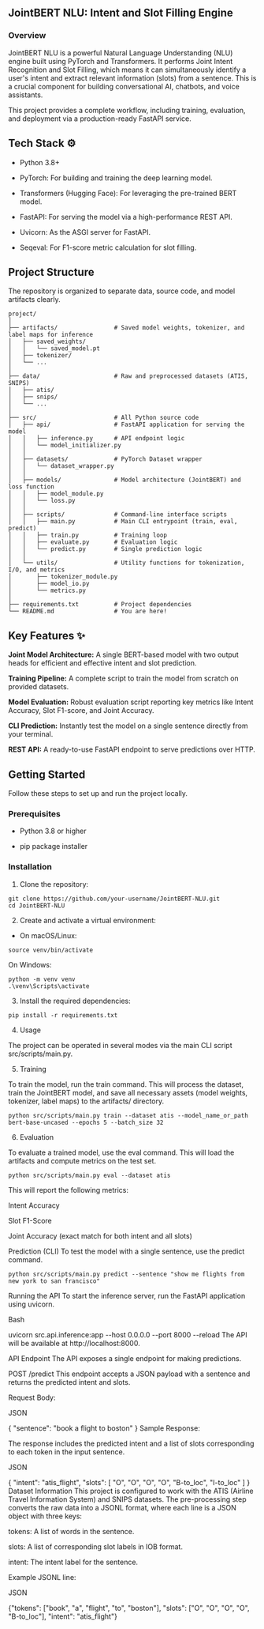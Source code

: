 ## JointBERT NLU: Intent and Slot Filling Engine
### Overview

JointBERT NLU is a powerful Natural Language Understanding (NLU) engine built using PyTorch and Transformers. It performs Joint Intent Recognition and Slot Filling, which means it can simultaneously identify a user's intent and extract relevant information (slots) from a sentence. This is a crucial component for building conversational AI, chatbots, and voice assistants.

This project provides a complete workflow, including training, evaluation, and deployment via a production-ready FastAPI service.


## Tech Stack ⚙️

- Python 3.8+

- PyTorch: For building and training the deep learning model.

- Transformers (Hugging Face): For leveraging the pre-trained BERT model.

- FastAPI: For serving the model via a high-performance REST API.

- Uvicorn: As the ASGI server for FastAPI.

- Seqeval: For F1-score metric calculation for slot filling.

## Project Structure
The repository is organized to separate data, source code, and model artifacts clearly.

```
project/
│
├── artifacts/                # Saved model weights, tokenizer, and label maps for inference
│   ├── saved_weights/
│   │   └── saved_model.pt
│   ├── tokenizer/
│   └── ...
│
├── data/                     # Raw and preprocessed datasets (ATIS, SNIPS)
│   ├── atis/
│   ├── snips/
│   └── ...
│
├── src/                      # All Python source code
│   ├── api/                  # FastAPI application for serving the model
│   │   ├── inference.py      # API endpoint logic
│   │   └── model_initializer.py
│   │
│   ├── datasets/             # PyTorch Dataset wrapper
│   │   └── dataset_wrapper.py
│   │
│   ├── models/               # Model architecture (JointBERT) and loss function
│   │   ├── model_module.py
│   │   └── loss.py
│   │
│   ├── scripts/              # Command-line interface scripts
│   │   ├── main.py           # Main CLI entrypoint (train, eval, predict)
│   │   ├── train.py          # Training loop
│   │   ├── evaluate.py       # Evaluation logic
│   │   └── predict.py        # Single prediction logic
│   │
│   └── utils/                # Utility functions for tokenization, I/O, and metrics
│       ├── tokenizer_module.py
│       ├── model_io.py
│       └── metrics.py
│
├── requirements.txt          # Project dependencies
└── README.md                 # You are here!
```

## Key Features ✨
**Joint Model Architecture:** A single BERT-based model with two output heads for efficient and effective intent and slot prediction.

**Training Pipeline:** A complete script to train the model from scratch on provided datasets.

**Model Evaluation:** Robust evaluation script reporting key metrics like Intent Accuracy, Slot F1-score, and Joint Accuracy.

**CLI Prediction:** Instantly test the model on a single sentence directly from your terminal.

**REST API:** A ready-to-use FastAPI endpoint to serve predictions over HTTP.

## Getting Started
Follow these steps to set up and run the project locally.

### Prerequisites
- Python 3.8 or higher

- pip package installer

### Installation
1. Clone the repository:
```
git clone https://github.com/your-username/JointBERT-NLU.git
cd JointBERT-NLU
```

2. Create and activate a virtual environment:

- On macOS/Linux:

```python3 -m venv venv
source venv/bin/activate
```

On Windows:
```
python -m venv venv
.\venv\Scripts\activate
```
3. Install the required dependencies:
```
pip install -r requirements.txt
```
4. Usage

The project can be operated in several modes via the main CLI script src/scripts/main.py.

5. Training

To train the model, run the train command. This will process the dataset, train the JointBERT model, and save all necessary assets (model weights, tokenizer, label maps) to the artifacts/ directory.

```
python src/scripts/main.py train --dataset atis --model_name_or_path bert-base-uncased --epochs 5 --batch_size 32
```

6. Evaluation

To evaluate a trained model, use the eval command. This will load the artifacts and compute metrics on the test set.
```
python src/scripts/main.py eval --dataset atis
```

This will report the following metrics:

Intent Accuracy

Slot F1-Score

Joint Accuracy (exact match for both intent and all slots)

Prediction (CLI)
To test the model with a single sentence, use the predict command.

```
python src/scripts/main.py predict --sentence "show me flights from new york to san francisco"
```
Running the API
To start the inference server, run the FastAPI application using uvicorn.

Bash

uvicorn src.api.inference:app --host 0.0.0.0 --port 8000 --reload
The API will be available at http://localhost:8000.

API Endpoint
The API exposes a single endpoint for making predictions.

POST /predict
This endpoint accepts a JSON payload with a sentence and returns the predicted intent and slots.

Request Body:

JSON

{
  "sentence": "book a flight to boston"
}
Sample Response:

The response includes the predicted intent and a list of slots corresponding to each token in the input sentence.

JSON

{
  "intent": "atis_flight",
  "slots": [
    "O",
    "O",
    "O",
    "O",
    "B-to_loc",
    "I-to_loc"
  ]
}
Dataset Information
This project is configured to work with the ATIS (Airline Travel Information System) and SNIPS datasets. The pre-processing step converts the raw data into a JSONL format, where each line is a JSON object with three keys:

tokens: A list of words in the sentence.

slots: A list of corresponding slot labels in IOB format.

intent: The intent label for the sentence.

Example JSONL line:

JSON

{"tokens": ["book", "a", "flight", "to", "boston"], "slots": ["O", "O", "O", "O", "B-to_loc"], "intent": "atis_flight"}

